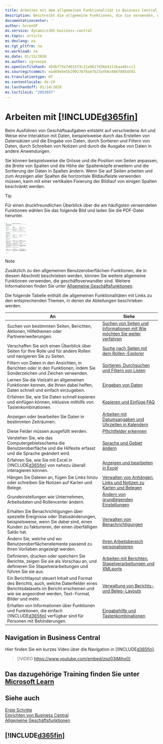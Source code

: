 ```yaml
---
title: Arbeiten mit dem allgemeinen Funktionalität in Business Central | Microsoft Docs
description: Beschreibt die allgemeine Funktionen, die Sie verwenden, um die Daten in Business Central für Aktivitäten, wie Eingabe von Werten, Sortieren von Daten und Ändern von Ansichten auszuführen.
documentationcenter: ''
author: SorenGP
ms.service: dynamics365-business-central
ms.topic: article
ms.devlang: na
ms.tgt_pltfrm: na
ms.workload: na
ms.date: 01/13/2020
ms.author: sgroespe
ms.openlocfilehash: 45db775e7d615f3c11a9617d36e4111baa40ccc1
ms.sourcegitcommit: ead69ebe5b29927876a4fb23afb6c066f8854591
ms.translationtype: HT
ms.contentlocale: de-CH
ms.lasthandoff: 01/14/2020
ms.locfileid: "2953937"
---
```

# <a name="working-with-d365fin"></a>Arbeiten mit [!INCLUDE[d365fin](includes/d365fin_md.md)]
Beim Ausführen von Geschäftsaufgaben entsteht auf verschiedene Art und Weise eine Interaktion mit Daten, beispielsweise durch das Erstellen von Datensätzen und die Eingabe von Daten, durch Sortieren und Filtern von Daten, durch Schreiben von Notizen und durch die Ausgabe von Daten in andere Anwendungen.

Sie können beispielsweise die Grösse und die Position von Seiten anpassen, die Breite von Spalten und die Höhe der Spaltenköpfe erweitern und die Sortierung der Daten in Spalten ändern. Wenn Sie auf Seiten arbeiten und zum Anzeigen aller Spalten die horizontale Bildlaufleiste verwenden müssen, kann mit einer vertikalen Fixierung der Bildlauf von einigen Spalten beschränkt werden.

> [!TIP]
> Für einen druckfreundlichen Überblick über die am häufigsten verwendeten Funktionen wählen Sie das folgende Bild und laden Sie die PDF-Datei herunter.
>
> [ ![](media/cheat_sheet_inline.png) ](media/cheat_sheet.pdf)

> [!NOTE]
> Zusätzlich zu den allgemeinen Benutzeroberflächen-Funktionen, die in diesem Abschnitt beschrieben werden, können Sie weitere allgemeine Funktionen verwenden, die geschäftsverwandter sind. Weitere Informationen finden Sie unter [Allgemeine Geschäftsfunktionen](ui-across-business-areas.md).

Die folgende Tabelle enthält die allgemeinen Funktionalitäten mit Links zu den entsprechenden Themen, in denen die Abteilungen beschrieben werden.

| An | Siehe |
| --- | --- |
|Suchen von bestimmten Seiten, Berichten, Aktionen, Hilfethemen oder Partnererweiterungen. |[Suchen von Seiten und Informationen mit Wie möchten Sie weiter verfahren](ui-search.md) |
|Verschaffen Sie sich einen Überblick über Seiten für Ihre Rolle und für andere Rollen und navigieren Sie zu Seiten.|[Suche nach Seiten mit dem Rollen-Explorer](ui-role-explorer.md)|
| Filtern von Daten in den Ansichten, in Berichten oder in den Funktionen, indem Sie Sonderzeichen und Zeichen verwenden. |[Sortieren, Durchsuchen und Filtern von Listen](ui-enter-criteria-filters.md) |
|Lernen Sie die Vielzahl an allgemeinen Funktionen kennen, die Ihnen dabei helfen, Daten schnell und einfach einzugeben.|[Eingeben von Daten](ui-enter-data.md)|
|Erfahren Sie, wie Sie Daten schnell kopieren und einfügen können, inklusive mithilfe von Tastenkombinationen.|[Kopieren und Einfüge FAQ](ui-copy-paste.md)|
| Anzeigen oder bearbeiten Sie Daten in bestimmten Zeiträumen. |[Arbeiten mit Datumsangaben und Uhrzeiten in Kalendern](ui-enter-date-ranges.md) |
| Diese Felder müssen ausgefüllt werden. |[Pflichtfelder erkennen](ui-mandatory-fields.md) |
|Verstehen Sie, wie das Computergebietsschema die Benutzeroberfläche und die Hilfesite erfasst und die Sprache geändert wird.|[Sprache und Gebiet ändern](about-locale-language.md)|
|Erfahren Sie, wie Sie mit Excel in [!INCLUDE[d365fin](includes/d365fin_md.md)] von nahezu überall interagieren können.|[Anzeigen und bearbeiten in Excel](across-work-with-excel.md)|
|Hängen Sie Dateien an, fügen Sie Links hinzu oder schreiben Sie Notizen auf Karten und Belege.|[Verwalten von Anhängen, Links und Notizen zu Karten und Belegen](ui-how-add-link-to-record.md)|
| Grundeinstellungen wie Unternehmen, Arbeitsdaten und Rollencenter ändern. |[Ändern von grundlegenden Einstellungen](ui-change-basic-settings.md) |
|Erhalten Sie Benachrichtigungen über spezielle Ereignisse oder Statusänderungen, beispielsweise, wenn Sie dabei sind, einen Kunden zu fakturieren, der einen überfälligen Saldo hat.|[Verwalten von Benachrichtigungen](ui-smart-notifications.md)|
| Ändern Sie, welche und wo Benutzeroberflächenelemente passend zu Ihren Vorlieben angezeigt werden.|[Ihren Arbeitsbereich personalisieren](ui-personalization-user.md) |
|Definieren, drucken oder speichern Sie Berichte, zeigen Sie sie als Vorschau an, und definieren Sie Stapelverarbeitungen und führen Sie sie aus.|[Arbeiten mit Berichten, Stapelverarbeitungen und XMLports](ui-work-report.md)|
| Ein Berichtlayout steuert Inhalt und Format des Berichts, auch, welche Datenfelder eines Berichtsdatasets im Bericht erscheinen und wie sie angeordnet werden, Text-Format, Bilder und mehr.|[Verwaltung von Berichts- und Beleg-Layouts](ui-manage-report-layouts.md) |
|Erhalten von Informationen über Funktionen und Funktionen, die einfach [!INCLUDE[d365fin](includes/d365fin_md.md)] verfügbar sind für  Personen mit Behinderungen.|[Eingabehilfe und Tastenkombinationen](ui-accessibility.md)|

## <a name="getting-around-in-business-central"></a>Navigation in Business Central
Hier finden Sie ein kurzes Video über die Navigation in [!INCLUDE[d365fin](includes/d365fin_md.md)].

> [!VIDEO https://www.youtube.com/embed/zqz03iMihx0]

## <a name="see-related-training-at-microsoft-learn"></a>Das dazugehörige Training finden Sie unter [Microsoft Learn](/learn/paths/work-pro-data-dynamics-365-business-central/)

## <a name="see-also"></a>Siehe auch
[Erste Schritte](product-get-started.md)  
[Einrichten von Business Central](setup.md)  
[Allgemeine Geschäftsfunktionen](ui-across-business-areas.md)  

## [!INCLUDE[d365fin](includes/free_trial_md.md)]
